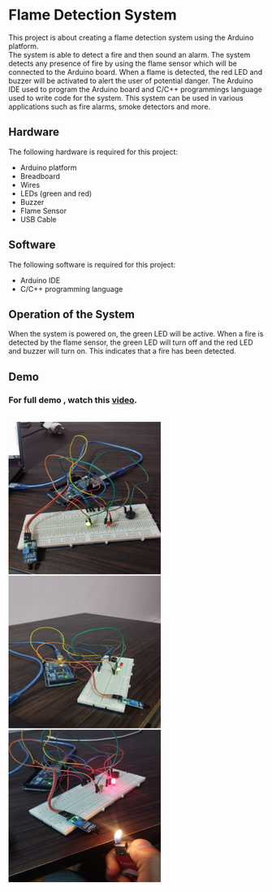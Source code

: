 # Flame Detection System
This project is about creating a flame detection system using the Arduino platform.  
The system is able to detect a fire and then sound an alarm.
The system detects any presence of fire by using the flame sensor which will be connected to the Arduino board. When a flame is detected, the red LED and buzzer will be activated to alert the user of potential danger. The Arduino IDE used to program the Arduino board and C/C++ programmings language used to write code for the system. This system can be used in various applications such as fire alarms, smoke detectors and more.

## Hardware 
The following hardware is required for this project: 
- Arduino platform 
- Breadboard 
- Wires 
- LEDs (green and red) 
- Buzzer 
- Flame Sensor 
- USB Cable 

 ## Software 
The following software is required for this project: 
- Arduino IDE  
- C/C++ programming language  

 ## Operation of the System 
When the system is powered on, the green LED will be active. When a fire is detected by the flame sensor, the green LED will turn off and the red LED and buzzer will turn on. This indicates that a fire has been detected.

 ## Demo
 ### For full demo , watch this [video](https://youtu.be/TyZOeJfv-ss).  
 <br>
 
 <div> 
 <img src="https://github.com/Mohamad-Khalid/Flame-Detection-System/blob/main/Demoes/Demo1.jpg" width="300" height="300">
 <img src="https://github.com/Mohamad-Khalid/Flame-Detection-System/blob/main/Demoes/Demo2.jpg" width="300" height="300">
 <img src="https://github.com/Mohamad-Khalid/Flame-Detection-System/blob/main/Demoes/demo3.jpg" width="300" height="300">
 
 </div>
 
 


